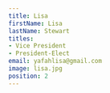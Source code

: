 ```yaml
---
title: Lisa
firstName: Lisa
lastName: Stewart
titles:
- Vice President
- President-Elect
email: yafahlisa@gmail.com
image: lisa.jpg
position: 2
---
```


